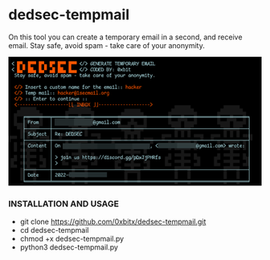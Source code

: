 # dedsec-tempmail
On this tool you can create a temporary email in a second, and receive email. Stay safe, avoid spam - take care of your anonymity.
<p align="center"><img src="https://github.com/0xbitx/dedsec-tempmail/blob/main/banner1.png"></p>

### INSTALLATION AND USAGE 
* git clone https://github.com/0xbitx/dedsec-tempmail.git
* cd dedsec-tempmail
* chmod +x dedsec-tempmail.py
* python3 dedsec-tempmail.py
